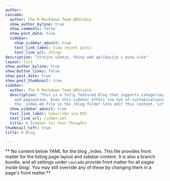 ```yaml
---
author: 
cascade:
  author: The R Markdown Team @RStudio
  show_author_byline: true
  show_comments: false
  show_post_date: true
  sidebar:
    show_sidebar_adunit: true
    text_link_label: View recent posts
    text_link_url: /blog/
description: "Strojno učenje, Shiny web aplikacije i puno više"
layout: list
show_author_byline: true
show_button_links: false
show_post_date: true
show_post_thumbnail: true
sidebar:
  author: The R Markdown Team @RStudio
  description: "This is a fully featured blog that supports categories,\ntags, series,
    and pagination. Even this sidebar offers \na ton of customizations.\n\nCheck out
    the _index.md file in the /blog folder \nto edit this content. \n"
  show_sidebar_adunit: true
  text_link_label: Subscribe via RSS
  text_link_url: /index.xml
  title: A Sidebar for Your Thoughts
thumbnail_left: true
title: R Blog

---
```


** No content below YAML for the blog _index. This file provides front matter for the listing page layout and sidebar content. It is also a branch bundle, and all settings under `cascade` provide front matter for all pages inside blog/. You may still override any of these by changing them in a page's front matter.**
